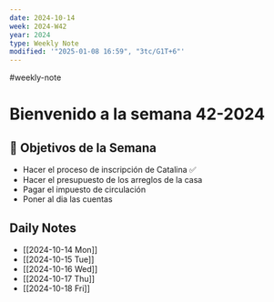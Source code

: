 ```yaml
---
date: 2024-10-14
week: 2024-W42
year: 2024
type: Weekly Note
modified: '"2025-01-08 16:59", "3tc/G1T+6"'
---
```

#weekly-note 
# Bienvenido a la semana 42-2024

## 🥅 Objetivos de la Semana

-  Hacer el proceso de inscripción de Catalina ✅
-  Hacer el presupuesto de los arreglos de la casa
-  Pagar el impuesto de circulación
- Poner al dia las cuentas

## Daily Notes
- [[2024-10-14 Mon]]
- [[2024-10-15 Tue]]
- [[2024-10-16 Wed]]
- [[2024-10-17 Thu]]
- [[2024-10-18 Fri]]